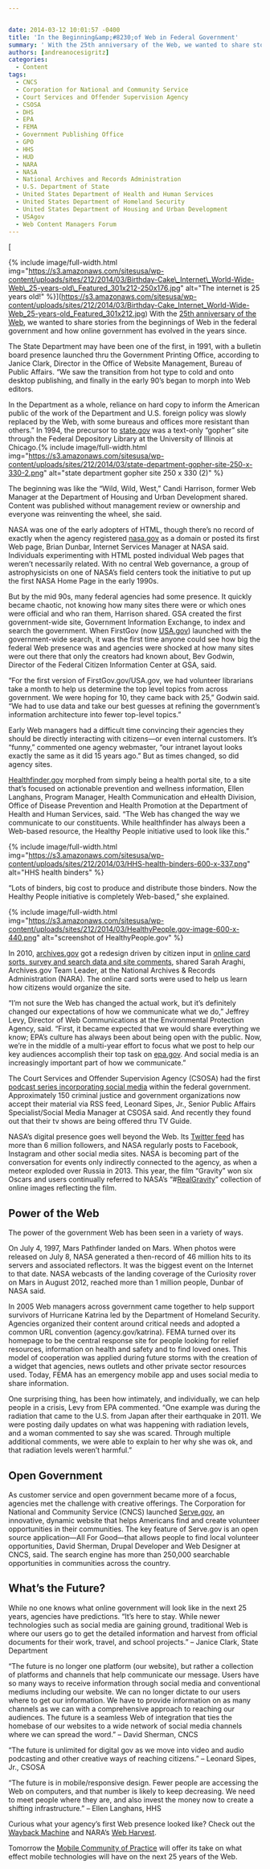 ```yaml
---


date: 2014-03-12 10:01:57 -0400
title: 'In the Beginning&amp;#8230;of Web in Federal Government'
summary: ' With the 25th anniversary of the Web, we wanted to share stories from the beginnings of Web in the federal government and how online government has evolved in the years since. The State Department may have been one of the first, in 1991, with a bulletin'
authors: [andreanocesigritz]
categories:
  - Content
tags:
  - CNCS
  - Corporation for National and Community Service
  - Court Services and Offender Supervision Agency
  - CSOSA
  - DHS
  - EPA
  - FEMA
  - Government Publishing Office
  - GPO
  - HHS
  - HUD
  - NARA
  - NASA
  - National Archives and Records Administration
  - U.S. Department of State
  - United States Department of Health and Human Services
  - United States Department of Homeland Security
  - United States Department of Housing and Urban Development
  - USAgov
  - Web Content Managers Forum
---
```


[
  

{% include image/full-width.html img="https://s3.amazonaws.com/sitesusa/wp-content/uploads/sites/212/2014/03/Birthday-Cake\_Internet\_World-Wide-Web\_25-years-old\_Featured_301x212-250x176.jpg" alt="The internet is 25 years old!" %}](https://s3.amazonaws.com/sitesusa/wp-content/uploads/sites/212/2014/03/Birthday-Cake_Internet_World-Wide-Web_25-years-old_Featured_301x212.jpg) With the [25th anniversary of the Web](http://www.pewinternet.org/2014/02/27/the-web-at-25-in-the-u-s/), we wanted to share stories from the beginnings of Web in the federal government and how online government has evolved in the years since.

The State Department may have been one of the first, in 1991, with a bulletin board presence launched thru the Government Printing Office, according to Janice Clark, Director in the Office of Website Management, Bureau of Public Affairs. “We saw the transition from hot type to cold and onto desktop publishing, and finally in the early 90’s began to morph into Web editors.

In the Department as a whole, reliance on hard copy to inform the American public of the work of the Department and U.S. foreign policy was slowly replaced by the Web, with some bureaus and offices more resistant than others.” In 1994, the precursor to [state.gov](http://www.state.gov/index.htm) was a text-only “gopher” site through the Federal Depository Library at the University of Illinois at Chicago.{% include image/full-width.html img="https://s3.amazonaws.com/sitesusa/wp-content/uploads/sites/212/2014/03/state-department-gopher-site-250-x-330-2.png" alt="state department gopher site 250 x 330 (2)" %}


The beginning was like the “Wild, Wild, West,” Candi Harrison, former Web Manager at the Department of Housing and Urban Development shared. Content was published without management review or ownership and everyone was reinventing the wheel, she said.

NASA was one of the early adopters of HTML, though there’s no record of exactly when the agency registered [nasa.gov](http://www.nasa.gov) as a domain or posted its first Web page, Brian Dunbar, Internet Services Manager at NASA said. Individuals experimenting with HTML posted individual Web pages that weren’t necessarily related. With no central Web governance, a group of astrophysicists on one of NASA’s field centers took the initiative to put up the first NASA Home Page in the early 1990s.

But by the mid 90s, many federal agencies had some presence. It quickly became chaotic, not knowing how many sites there were or which ones were official and who ran them, Harrison shared. GSA created the first government-wide site, Government Information Exchange, to index and search the government. When FirstGov (now [USA.gov](http://www.usa.gov/)) launched with the government-wide search, it was the first time anyone could see how big the federal Web presence was and agencies were shocked at how many sites were out there that only the creators had known about, Bev Godwin, Director of the Federal Citizen Information Center at GSA, said.

“For the first version of FirstGov.gov/USA.gov, we had volunteer librarians take a month to help us determine the top level topics from across government. We were hoping for 10, they came back with 25,” Godwin said. “We had to use data and take our best guesses at refining the government&#8217;s information architecture into fewer top-level topics.”

Early Web managers had a difficult time convincing their agencies they should be directly interacting with citizens—or even internal customers. It’s “funny,” commented one agency webmaster, “our intranet layout looks exactly the same as it did 15 years ago.” But as times changed, so did agency sites.

[Healthfinder.gov](http://healthfinder.gov/) morphed from simply being a health portal site, to a site that’s focused on actionable prevention and wellness information, Ellen Langhans, Program Manager, Health Communication and eHealth Division, Office of Disease Prevention and Health Promotion at the Department of Health and Human Services, said. “The Web has changed the way we communicate to our constituents. While healthfinder has always been a Web-based resource, the Healthy People initiative used to look like this.”

{% include image/full-width.html img="https://s3.amazonaws.com/sitesusa/wp-content/uploads/sites/212/2014/03/HHS-health-binders-600-x-337.png" alt="HHS health binders" %}


“Lots of binders, big cost to produce and distribute those binders. Now the Healthy People initiative is completely Web-based,” she explained.

{% include image/full-width.html img="https://s3.amazonaws.com/sitesusa/wp-content/uploads/sites/212/2014/03/HealthyPeople.gov-image-600-x-440.png" alt="screenshot of HealthyPeople.gov" %}


In 2010, [archives.gov](http://www.archives.gov/) got a redesign driven by citizen input in [online card sorts, survey and search data and site comments](http://www.archives.gov/open/redesign/about.html), shared Sarah Araghi, Archives.gov Team Leader, at the National Archives & Records Administration (NARA). The online card sorts were used to help us learn how citizens would organize the site.

“I’m not sure the Web has changed the actual work, but it’s definitely changed our expectations of how we communicate what we do,” Jeffrey Levy, Director of Web Communications at the Environmental Protection Agency, said. “First, it became expected that we would share everything we know; EPA’s culture has always been about being open with the public. Now, we’re in the middle of a multi-year effort to focus what we post to help our key audiences accomplish their top task on [epa.gov](http://www.epa.gov/). And social media is an increasingly important part of how we communicate.”

The Court Services and Offender Supervision Agency (CSOSA) had the first [podcast series incorporating social media](http://media.csosa.gov/) within the federal government. Approximately 150 criminal justice and government organizations now accept their material via RSS feed, Leonard Sipes, Jr., Senior Public Affairs Specialist/Social Media Manager at CSOSA said. And recently they found out that their tv shows are being offered thru TV Guide.

NASA’s digital presence goes well beyond the Web. Its [Twitter feed](https://twitter.com/NASA) has more than 6 million followers, and NASA regularly posts to Facebook, Instagram and other social media sites. NASA is becoming part of the conversation for events only indirectly connected to the agency, as when a meteor exploded over Russia in 2013. This year, the film “Gravity” won six Oscars and users continually referred to NASA’s “#[RealGravity](https://twitter.com/search?q=%23RealGravity&src=typd)” collection of online images reflecting the film.

## Power of the Web

The power of the government Web has been seen in a variety of ways.

On July 4, 1997, Mars Pathfinder landed on Mars. When photos were released on July 8, NASA generated a then-record of 46 million hits to its servers and associated reflectors. It was the biggest event on the Internet to that date. NASA webcasts of the landing coverage of the Curiosity rover on Mars in August 2012, reached more than 1 million people, Dunbar of NASA said.

In 2005 Web managers across government came together to help support survivors of Hurricane Katrina led by the Department of Homeland Security. Agencies organized their content around critical needs and adopted a common URL convention (agency.gov/katrina). FEMA turned over its homepage to be the central response site for people looking for relief resources, information on health and safety and to find loved ones. This model of cooperation was applied during future storms with the creation of a widget that agencies, news outlets and other private sector resources used. Today, FEMA has an emergency mobile app and uses social media to share information.

One surprising thing, has been how intimately, and individually, we can help people in a crisis, Levy from EPA commented. “One example was during the radiation that came to the U.S. from Japan after their earthquake in 2011. We were posting daily updates on what was happening with radiation levels, and a woman commented to say she was scared. Through multiple additional comments, we were able to explain to her why she was ok, and that radiation levels weren’t harmful.”

## Open Government

As customer service and open government became more of a focus, agencies met the challenge with creative offerings. The Corporation for National and Community Service (CNCS) launched [Serve.gov](http://www.serve.gov/), an innovative, dynamic website that helps Americans find and create volunteer opportunities in their communities. The key feature of Serve.gov is an open source application—All For Good—that allows people to find local volunteer opportunities, David Sherman, Drupal Developer and Web Designer at CNCS, said. The search engine has more than 250,000 searchable opportunities in communities across the country.

## What&#8217;s the Future?

While no one knows what online government will look like in the next 25 years, agencies have predictions. “It’s here to stay. While newer technologies such as social media are gaining ground, traditional Web is where our users go to get the detailed information and harvest from official documents for their work, travel, and school projects.” &#8211; Janice Clark, State Department

“The future is no longer one platform (our website), but rather a collection of platforms and channels that help communicate our message. Users have so many ways to receive information through social media and conventional mediums including our website. We can no longer dictate to our users where to get our information. We have to provide information on as many channels as we can with a comprehensive approach to reaching our audiences. The future is a seamless Web of integration that ties the homebase of our websites to a wide network of social media channels where we can spread the word.” &#8211; David Sherman, CNCS

“The future is unlimited for digital gov as we move into video and audio podcasting and other creative ways of reaching citizens.” &#8211; Leonard Sipes, Jr., CSOSA

“The future is in mobile/responsive design. Fewer people are accessing the Web on computers, and that number is likely to keep decreasing. We need to meet people where they are, and also invest the money now to create a shifting infrastructure.” &#8211; Ellen Langhans, HHS

Curious what your agency’s first Web presence looked like? Check out the [Wayback Machine](http://archive.org/web/web.php) and NARA’s [Web Harvest](http://www.webharvest.gov/).

Tomorrow the [Mobile Community of Practice](https://www.WHATEVER/communities/mobile/) will offer its take on what effect mobile technologies will have on the next 25 years of the Web.
